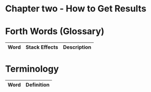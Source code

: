 # Chapter two - How to Get Results

# Forth Words (Glossary)

| Word       | Stack Effects            | Description                                   |
|------------| -------------------------| --------------------------------------------- |

# Terminology
| Word                  | Definition                                                           |
| -----------------     | -------------------------------------------------------------------- |
